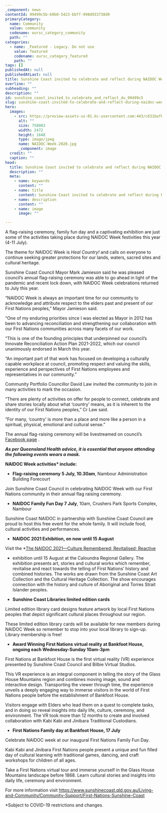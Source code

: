 ```yaml
---
_component: news
contentId: 99499c5b-b9b0-5423-bbff-998d933738d9
primaryCategory:
  name: Community
  value: community
  codename: oursc_category_community
  path: ""
categories:
  - name: _Featured - Legacy. Do not use
    value: featured
    codename: oursc_category_featured
    path: ""
tags: []
publishedAt: null
publishedAtLast: null
title: Sunshine Coast invited to celebrate and reflect during NAIDOC Week
overline: ""
subheading: ""
description: ""
id: sunshine_coast_invited_to_celebrate_and_reflect_du_99499c5
slug: sunshine-coast-invited-to-celebrate-and-reflect-during-naidoc-week
hero:
  images:
    - src: https://preview-assets-us-01.kc-usercontent.com:443/c631baf8-1b46-001f-580c-d0001b68b4a8/bea480a3-0092-4a58-88b1-cbc0a651b873/NAIDOC-Week-2020.jpg
      alt: ""
      size: 758083
      width: 2472
      height: 1648
      type: image/jpeg
      name: NAIDOC-Week-2020.jpg
      _component: image
  credit: ""
  caption: ""
head:
  title: Sunshine Coast invited to celebrate and reflect during NAIDOC Week
  description: ""
  meta:
    - name: keywords
      content: ""
    - name: title
      content: Sunshine Coast invited to celebrate and reflect during NAIDOC Week
    - name: description
      content: ""
    - name: image
      image: ""

---
```

A flag-raising ceremony, family fun day and a captivating exhibition are just some of the activities taking place during NAIDOC Week festivities this year (4-11 July).

The theme for NAIDOC Week is *Heal Country!* and calls on everyone to continue seeking greater protections for our lands, waters, sacred sites and cultural heritage.

Sunshine Coast Council Mayor Mark Jamieson said he was pleased council’s annual flag-raising ceremony was able to go ahead in light of the pandemic and recent lock down, with NAIDOC Week celebrations returned to July this year.

“NAIDOC Week is always an important time for our community to acknowledge and attribute respect to the elders past and present of our First Nations peoples,” Mayor Jamieson said.

“One of my enduring priorities since I was elected as Mayor in 2012 has been to advancing reconciliation and strengthening our collaboration with our First Nations communities across many facets of our work.

“This is one of the founding principles that underpinned our council’s Innovate Reconciliation Action Plan 2021-2022, which our council unanimously endorsed in March this year.

“An important part of that work has focused on developing a culturally capable workplace at council, promoting respect and valuing the skills, experience and perspectives of First Nations employees and representatives in our community.”

Community Portfolio Councillor David Law invited the community to join in many activities to mark the occasion. 

“There are plenty of activities on offer for people to connect, celebrate and share stories locally about what ‘country’ means, as it is inherent to the identity of our First Nations peoples,” Cr Law said.

“For many, ‘country’ is more than a place and more like a person in a spiritual, physical, emotional and cultural sense.”

The annual flag-raising ceremony will be livestreamed on council’s [Facebook page](https://www.facebook.com/SunshineCoastCouncil)
.

***As per Queensland Health advice, it is essential that anyone attending the following events wears a mask.***

**NAIDOC Week activities\* include:**

*   **Flag-raising ceremony** **5 July, 10.30am**, Nambour Administration Building Forecourt

Join Sunshine Coast Council in celebrating NAIDOC Week with our First Nations community in their annual flag raising ceremony.  

*   **NAIDOC Family Fun Day 7 July**, 10am, Crushers Park Sports Complex, Nambour

Sunshine Coast NAIDOC in partnership with Sunshine Coast Council are proud to host this free event for the whole family. It will include food, cultural activities and performances.

*   **NAIDOC 2021 Exhibition, on now until 15 August**

Visit the *[The NAIDOC 2021—Culture Remembered; Revitalised; Reactive](https://gallery.sunshinecoast.qld.gov.au/Exhibitions/NAIDOC-2021)
* exhibition until 15 August at the Caloundra Regional Gallery. The exhibition presents art, stories and cultural works which remember, revitalise and react towards the telling of First Nations’ history and combined histories. The works are drawn from the Sunshine Coast Art Collection and the Cultural Heritage Collection. The show encourages connection with the history and culture of Aboriginal and Torres Strait Islander peoples. 

*   **Sunshine Coast Libraries limited edition cards**

Limited edition library card designs feature artwork by local First Nations peoples that depict significant cultural places throughout our region.

These limited edition library cards will be available for new members during NAIDOC Week so remember to stop into your local library to sign-up. Library membership is free!

*   **Award Winning First Nations virtual reality at Bankfoot House, ongoing each Wednesday-Sunday 10am-3pm**

First Nations at Bankfoot House is the first virtual reality (VR) experience presented by Sunshine Coast Council and Bilbie Virtual Studios. 

This VR experience is an integral component in telling the story of the Glass House Mountains region and combines moving image, sound and interactive design. Transporting the viewer through time, the experience unveils a deeply engaging way to immerse visitors in the world of First Nations people before the establishment of Bankfoot House.

Visitors engage with Elders who lead them on a quest to complete tasks, and in doing so reveal insights into daily life, culture, ceremony, and environment. The VR took more than 12 months to create and involved collaboration with Kabi Kabi and Jinibara Traditional Custodians.

*   **First Nations Family day at Bankfoot House, 17 July**

Celebrate NAIDOC week at our inaugural First Nations Family Fun Day.

Kabi Kabi and Jinibara First Nations people present a unique and fun filled day of cultural learning with traditional games, dancing, and craft workshops for children of all ages.

Take a First Nations virtual tour and immerse yourself in the Glass House Mountains landscape before 1868. Learn cultural stories and insights into daily life, ceremony and environment.

For more information visit <https://www.sunshinecoast.qld.gov.au/Living-and-Community/Community-Support/First-Nations-Sunshine-Coast>


\*Subject to COVID-19 restrictions and changes.
